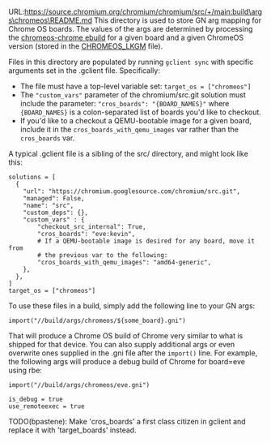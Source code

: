 URL:https://source.chromium.org/chromium/chromium/src/+/main:build\args\chromeos\README.md
This directory is used to store GN arg mapping for Chrome OS boards. The values
of the args are determined by processing the [chromeos-chrome ebuild] for a
given board and a given ChromeOS version (stored in the [CHROMEOS_LKGM] file).

Files in this directory are populated by running `gclient sync` with specific
arguments set in the .gclient file. Specifically:
* The file must have a top-level variable set: `target_os = ["chromeos"]`
* The `"custom_vars"` parameter of the chromium/src.git solution must include
  the parameter: `"cros_boards": "{BOARD_NAMES}"` where `{BOARD_NAMES}` is a
  colon-separated list of boards you'd like to checkout.
* If you'd like to a checkout a QEMU-bootable image for a given board, include
  it in the `cros_boards_with_qemu_images` var rather than the `cros_boards`
  var.

A typical .gclient file is a sibling of the src/ directory, and might look like
this:
```
solutions = [
  {
    "url": "https://chromium.googlesource.com/chromium/src.git",
    "managed": False,
    "name": "src",
    "custom_deps": {},
    "custom_vars" : {
        "checkout_src_internal": True,
        "cros_boards": "eve:kevin",
        # If a QEMU-bootable image is desired for any board, move it from
        # the previous var to the following:
        "cros_boards_with_qemu_images": "amd64-generic",
    },
  },
]
target_os = ["chromeos"]
```

To use these files in a build, simply add the following line to your GN args:
```
import("//build/args/chromeos/${some_board}.gni")
```

That will produce a Chrome OS build of Chrome very similar to what is shipped
for that device. You can also supply additional args or even overwrite ones
supplied in the .gni file after the `import()` line. For example, the following
args will produce a debug build of Chrome for board=eve using rbe:
```
import("//build/args/chromeos/eve.gni")

is_debug = true
use_remoteexec = true
```

TODO(bpastene): Make 'cros_boards' a first class citizen in gclient and replace
it with 'target_boards' instead.

[chromeos-chrome ebuild]: https://chromium.googlesource.com/chromiumos/overlays/chromiumos-overlay/+/HEAD/chromeos-base/chromeos-chrome/chromeos-chrome-9999.ebuild
[CHROMEOS_LKGM]: https://chromium.googlesource.com/chromium/src/+/HEAD/chromeos/CHROMEOS_LKGM
